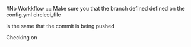#No Workkflow
:::: Make sure you that the branch defined defined on the config.yml circleci_file 

is the same that the commit is being pushed

Checking on 
